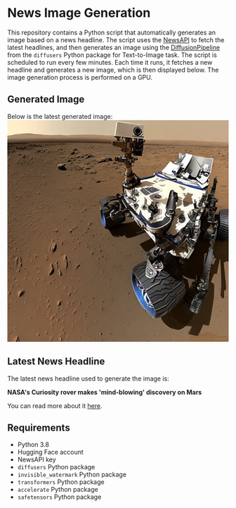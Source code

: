 # News Image Generation
This repository contains a Python script that automatically generates an image based on a news headline. The script uses the [NewsAPI](https://newsapi.org/) to fetch the latest headlines, and then generates an image using the [DiffusionPipeline](https://github.com/huggingface/diffusers) from the `diffusers` Python package for Text-to-Image task.
The script is scheduled to run every few minutes. Each time it runs, it fetches a new headline and generates a new image, which is then displayed below. The image generation process is performed on a GPU.

## Generated Image
Below is the latest generated image:
![Generated Image](image.png)

## Latest News Headline
The latest news headline used to generate the image is:

**NASA's Curiosity rover makes 'mind-blowing' discovery on Mars**

You can read more about it [here](https://news.google.com/rss/articles/CBMiYWh0dHBzOi8vd3d3LmRhaWx5bWFpbC5jby51ay9zY2llbmNldGVjaC9hcnRpY2xlLTEzNjU2MjExL25hc2EtY3VyaW9zaXR5LXJvdmVyLWRpc2NvdmVyeS1tYXJzLmh0bWzSAWVodHRwczovL3d3dy5kYWlseW1haWwuY28udWsvc2NpZW5jZXRlY2gvYXJ0aWNsZS0xMzY1NjIxMS9hbXAvbmFzYS1jdXJpb3NpdHktcm92ZXItZGlzY292ZXJ5LW1hcnMuaHRtbA?oc=5).

## Requirements
- Python 3.8
- Hugging Face account
- NewsAPI key
- `diffusers` Python package
- `invisible_watermark` Python package
- `transformers` Python package
- `accelerate` Python package
- `safetensors` Python package
